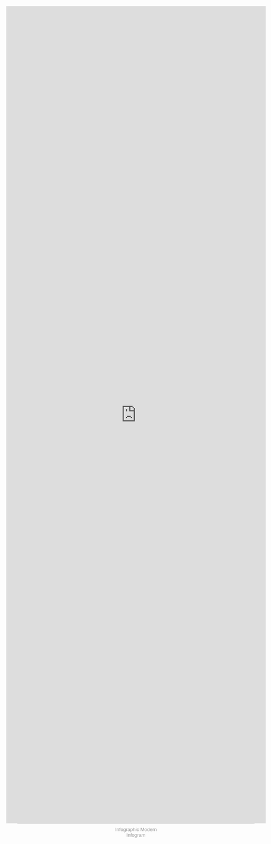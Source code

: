 <!DOCTYPE html>
<html>
<head>
  <meta charset="utf-8">
  <meta name="viewport" content="width=device-width">
  <title>JS Bin</title>
</head>
<body>
<iframe src="https://e.infogram.com/ec4ef635-1de7-433a-b04a-f662de940054?src=embed" title="Infographic Modern" width="700" height="2200" scrolling="no" frameborder="0" style="border:none;" allowfullscreen="allowfullscreen"></iframe><div style="padding:8px 0;font-family:Arial!important;font-size:13px!important;line-height:15px!important;text-align:center;border-top:1px solid #dadada;margin:0 30px;width: 640px"><a href="https://infogram.com/ec4ef635-1de7-433a-b04a-f662de940054" style="color:#989898!important;text-decoration:none!important;" target="_blank">Infographic Modern</a><br><a href="https://infogram.com" style="color:#989898!important;text-decoration:none!important;" target="_blank" rel="nofollow">Infogram</a></div>
</body>
</html>
